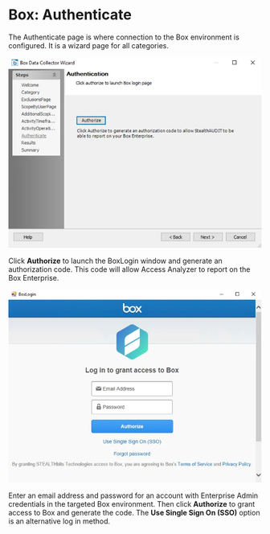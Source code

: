 # Box: Authenticate

The Authenticate page is where connection to the Box environment is configured. It is a wizard page
for all categories.

![Box DC Wizard Authentication page](../../../../../../static/img/product_docs/accessanalyzer/admin/datacollector/box/authentication.webp)

Click **Authorize** to launch the BoxLogin window and generate an authorization code. This code will
allow Access Analyzer to report on the Box Enterprise.

![BoxLogin window](../../../../../../static/img/product_docs/accessanalyzer/admin/datacollector/box/boxlogin.webp)

Enter an email address and password for an account with Enterprise Admin credentials in the targeted
Box environment. Then click **Authorize** to grant access to Box and generate the code. The **Use
Single Sign On (SSO)** option is an alternative log in method.
